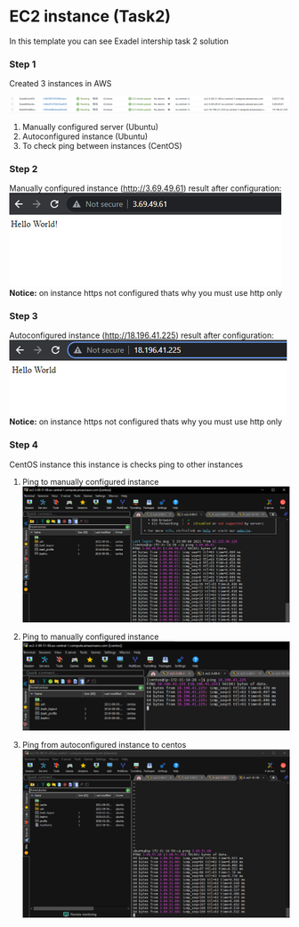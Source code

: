 # EC2 instance (Task2)
In this template you can see Exadel intership task 2 solution

### **Step 1**
Created 3 instances in AWS

![AWS instances](./assets/instances.png)

1. Manually configured server (Ubuntu) 
2. Autoconfigured instance (Ubuntu)
3. To check ping between instances (CentOS)

### **Step 2**
Manually configured instance (http://3.69.49.61)
result after configuration:
![AWS instances](./assets/manual_instance.png)
**Notice:** on instance https not configured thats why you must use http only

### **Step 3**
Autoconfigured instance (http://18.196.41.225)
result after configuration:
![AWS instances](./assets/autoconf_instance.png)
**Notice:** on instance https not configured thats why you must use http only

### **Step 4**
CentOS instance this instance is checks ping to other instances
1. Ping to manually configured instance
![AWS instances](./assets/ping_from_cenos.png)

2. Ping to manually configured instance
![AWS instances](./assets/ping_to_autoconf.png)

3. Ping from autoconfigured instance to centos
![AWS instances](./assets/autoconf_to_centos.png)
